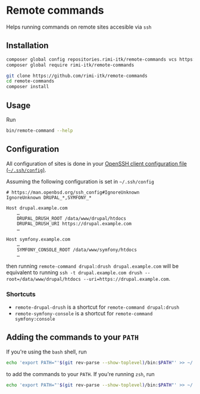 # Remote commands

Helps running commands on remote sites accesible via `ssh`

## Installation

```sh
composer global config repositories.rimi-itk/remote-commands vcs https://github.com/rimi-itk/remote-commands
composer global require rimi-itk/remote-commands
```

```sh
git clone https://github.com/rimi-itk/remote-commands
cd remote-commands
composer install
```

## Usage

Run

```sh
bin/remote-command --help
```

## Configuration

All configuration of sites is done in your [OpenSSH client configuration file
(`~/.ssh/config`)](https://man.openbsd.org/ssh_config).

Assuming the following configuration is set in `~/.ssh/config`

```
# https://man.openbsd.org/ssh_config#IgnoreUnknown
IgnoreUnknown DRUPAL_*,SYMFONY_*

Host drupal.example.com
	…
	DRUPAL_DRUSH_ROOT /data/www/drupal/htdocs
	DRUPAL_DRUSH_URI https://drupal.example.com
	…

Host symfony.example.com
	…
	SYMFONY_CONSOLE_ROOT /data/www/symfony/htdocs
	…
```

then running `remote-command drupal:drush drupal.example.com` will be equivalent
to running `ssh -t drupal.example.com drush --root=/data/www/drupal/htdocs
--uri=https://drupal.example.com`.

### Shortcuts

* `remote-drupal-drush` is a shortcut for `remote-command drupal:drush`
* `remote-symfony-console` is a shortcut for `remote-command symfony:console`

## Adding the commands to your `PATH`

If you're using the `bash` shell, run

```sh
echo 'export PATH="'$(git rev-parse --show-toplevel)/bin:$PATH"' >> ~/.bashrc
```

to add the commands to your `PATH`. If you're running `zsh`, run

```sh
echo 'export PATH="'$(git rev-parse --show-toplevel)/bin:$PATH"' >> ~/.zshrc
```
